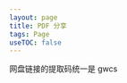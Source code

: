 ```yaml
---
layout: page
title: PDF 分享
tags: Page
useTOC: false
---
```


网盘链接的提取码统一是 gwcs

<div class="horizontal-flex-box">
    <a 
        class="image-card"
        style="background: url(https://markdown-img-1304853431.file.myqcloud.com/mark-markdown-imagebed-master/20210415113141.png); background-size: cover;"
        href="https://pan.baidu.com/s/1TYaQ4QyYMJaIdjgk9E__WQ"
    ></a>
    <a 
        class="image-card"
        style="background: url(https://markdown-img-1304853431.file.myqcloud.com/mark-markdown-imagebed-master/20210415112909.png); background-size: cover;"
        href="https://pan.baidu.com/s/1BAEuyQOHqEZfPW9O3aG0xw"
    ></a>
    <a 
        class="image-card"
        style="background: url(https://markdown-img-1304853431.file.myqcloud.com/mark-markdown-imagebed-master/20210415112202.png); background-size: cover;"
        href="https://pan.baidu.com/s/1baxsbtfOcMUCtb4ekeUkXQ"
    ></a>
    <a 
        class="image-card"
        style="background: url(https://markdown-img-1304853431.file.myqcloud.com/mark-markdown-imagebed-master/20210415113354.png); background-size: cover;"
        href="https://pan.baidu.com/s/1vsWTxUsjh6o7HZKj9av3CA"
    ></a>
    <a
        class="image-card"
        style="background: url(https://markdown-img-1304853431.file.myqcloud.com/mark-markdown-imagebed-master/20210415113717.png); background-size: cover;"
        href="https://pan.baidu.com/s/1McYPRjusyryunvjBYdMiag"
    >
    </a>
</div>